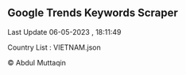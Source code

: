 

## Google Trends Keywords Scraper 
 
Last Update 06-05-2023 , 18:11:49

Country List :
VIETNAM.json



© Abdul Muttaqin 
